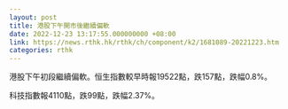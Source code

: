 ```yaml
---
layout: post
title: 港股下午開市後繼續偏軟
date: 2022-12-23 13:17:55.000000000 +08:00
link: https://news.rthk.hk/rthk/ch/component/k2/1681089-20221223.htm
categories: rthk
---
```


港股下午初段繼續偏軟。恒生指數較早時報19522點，跌157點，跌幅0.8%。

科技指數報4110點，跌99點，跌幅2.37%。
